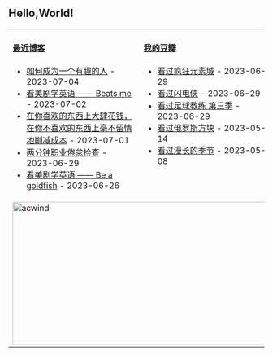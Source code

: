 ## Hello,World!

<table width="95%">
<tr>
<td valign="top" width="50%">

#### <a href="https://blog.acwinds.com" target="_blank">最近博客</a>

<!-- blog starts -->
* <a href='https://blog.acwinds.com/%E7%BF%BB%E8%AF%91/2023/07/04/be-interesting.html' target='_blank'>如何成为一个有趣的人</a> - 2023-07-04
* <a href='https://blog.acwinds.com/%E7%BE%8E%E5%89%A7%E7%AC%94%E8%AE%B0/2023/07/02/beats-me.html' target='_blank'>看美剧学英语 —— Beats me</a> - 2023-07-02
* <a href='https://blog.acwinds.com/%E5%BF%83%E6%83%85%E9%9A%8F%E7%AC%94/2023/07/01/cut-costs.html' target='_blank'>在你喜欢的东西上大肆花钱，在你不喜欢的东西上毫不留情地削减成本</a> - 2023-07-01
* <a href='https://blog.acwinds.com/%E7%BF%BB%E8%AF%91/2023/06/29/burnout.html' target='_blank'>两分钟职业倦怠检查</a> - 2023-06-29
* <a href='https://blog.acwinds.com/%E7%BE%8E%E5%89%A7%E7%AC%94%E8%AE%B0/2023/06/26/be-a-goldfish.html' target='_blank'>看美剧学英语 —— Be a goldfish</a> - 2023-06-26
<!-- blog ends -->
</td>

<td valign="top" width="50%">
 
#### <a href="https://www.douban.com/people/140078908/" target="_blank">我的豆瓣</a>

<!-- douban starts -->
* <a href='http://movie.douban.com/subject/35901878/' target='_blank'>看过疯狂元素城</a> - 2023-06-29
* <a href='http://movie.douban.com/subject/3011317/' target='_blank'>看过闪电侠</a> - 2023-06-29
* <a href='http://movie.douban.com/subject/35237371/' target='_blank'>看过足球教练 第三季</a> - 2023-06-29
* <a href='http://movie.douban.com/subject/26087471/' target='_blank'>看过俄罗斯方块</a> - 2023-05-14
* <a href='http://movie.douban.com/subject/35588177/' target='_blank'>看过漫长的季节</a> - 2023-05-08
<!-- douban ends -->


</td>

</tr>
 <tr><td colspan="2"><a target="_blank" href="https://trakt.tv/users/acwind"><img width="500" height="281" alt="acwind" src="https://widgets.trakt.tv/users/1f712e5c320ac20984774069f2b6daa7/watched/fanart2@2x.jpg" /></a></td></tr>
  
</table>
